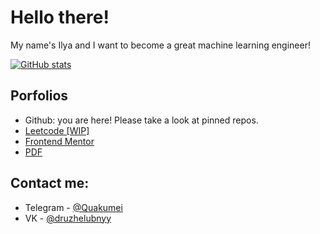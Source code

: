 # Hello there!
 
My name's Ilya and I want to become a great machine learning engineer!

[![GitHub stats](https://github-readme-stats.vercel.app/api?username=Quakumei)](https://github.com/anuraghazra/github-readme-stats)

## Porfolios
- Github: you are here! Please take a look at pinned repos. 
- [Leetcode [WIP]](https://leetcode.com/Quakumei/)   
- [Frontend Mentor](https://www.frontendmentor.io/profile/Quakumei)
- [PDF](https://drive.google.com/file/d/1ulRBCw8JwIZoR3MBYLebWNt-RY7iIdHx/view?usp=share_link)

## Contact me:
- Telegram - [@Quakumei](t.me/Quakumei)
- VK - [@druzhelubnyy](vk.com/druzhelubnyy)
